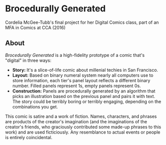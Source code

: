 # Brocedurally Generated

Cordelia McGee-Tubb's final project for her Digital Comics class, part of an MFA in Comics at CCA (2016)

## About 

_Brocedurally Generated_ is a high-fidelity prototype of a comic that's "digital" in three ways:

- **Story:** It's a slice-of-life comic about millenial techies in San Francisco.
- **Layout:** Based on binary numeral system nearly all computers use to store information, each tier's panel layout reflects a different binary number. Filled panels represent 1s, empty panels represent 0s.
- **Construction:** Panels are procedurally generated by an algorithm that picks an illustration based on the previous panel and pairs it with text. The story could be terribly boring or terribly engaging, depending on the combinations you get.

This comic is satire and a work of fiction. Names, characters, and phrases are products of the creator's imagination (and the imaginations of the creator's friends, who graciously contributed some made-up phrases to this work) and are used ficticiously. Any resemblance to actual events or people is entirely coincidental.
